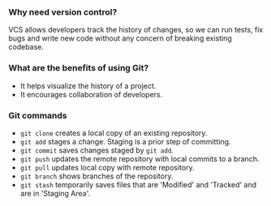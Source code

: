 ### Why need version control?

VCS allows developers track the history of changes, so we can run tests, fix bugs and write new code without any concern of breaking existing codebase.

### What are the benefits of using Git?

* It helps visualize the history of a project.
* It encourages collaboration of developers.

### Git commands

* `git clone` creates a local copy of an existing repository.
* `git add` stages a change. Staging is a prior step of committing.
* `git commit` saves changes staged by `git add`.
* `git push` updates the remote repository with local commits to a branch.
* `git pull` updates local copy with remote repository.
* `git branch` shows branches of the repository.
* `git stash` temporarily saves files that are 'Modified' and 'Tracked' and are in 'Staging Area'.